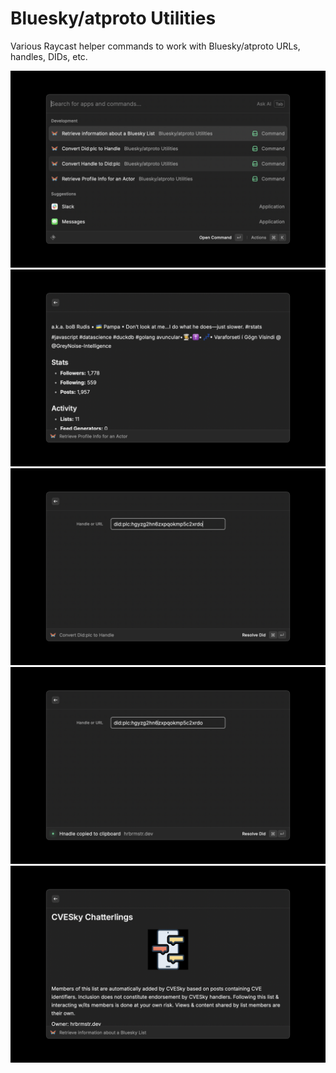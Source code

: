 # Bluesky/atproto Utilities

Various Raycast helper commands to work with Bluesky/atproto URLs, handles, DIDs, etc.

![](./metadata/bluesky-atproto-utilities-0.png)
![](./metadata/bluesky-atproto-utilities-1.png)
![](./metadata/bluesky-atproto-utilities-2.png)
![](./metadata/bluesky-atproto-utilities-3.png)
![](./metadata/bluesky-atproto-utilities-4.png)
